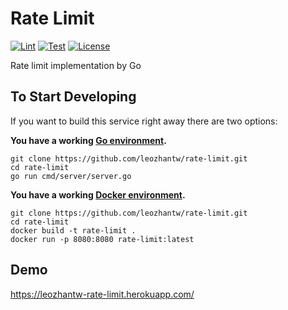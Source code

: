 # Rate Limit

[![Lint](https://github.com/leozhantw/rate-limit/workflows/Lint/badge.svg)](https://github.com/leozhantw/rate-limit/actions?query=workflow%3ALint)
[![Test](https://github.com/leozhantw/rate-limit/workflows/Test/badge.svg)](https://github.com/leozhantw/rate-limit/actions?query=workflow%3ATest)
[![License](https://img.shields.io/badge/License-MIT-yellow.svg)](https://github.com/leozhantw/rate-limit/blob/master/LICENSE)

Rate limit implementation by Go

## To Start Developing
If you want to build this service right away there are two options:

**You have a working [Go environment](https://golang.org/doc/install).**
```shell
git clone https://github.com/leozhantw/rate-limit.git
cd rate-limit
go run cmd/server/server.go
```

**You have a working [Docker environment](https://docs.docker.com/engine/).**
```shell
git clone https://github.com/leozhantw/rate-limit.git
cd rate-limit
docker build -t rate-limit .
docker run -p 8080:8080 rate-limit:latest
```

## Demo
https://leozhantw-rate-limit.herokuapp.com/
